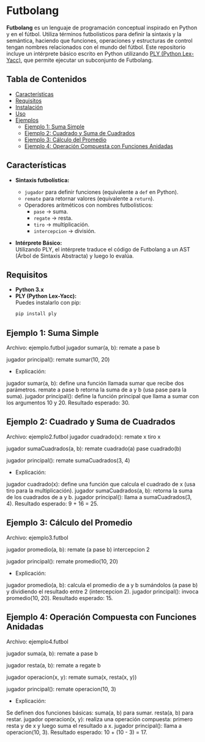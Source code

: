 # Futbolang

**Futbolang** es un lenguaje de programación conceptual inspirado en Python y en el fútbol. Utiliza términos futbolísticos para definir la sintaxis y la semántica, haciendo que funciones, operaciones y estructuras de control tengan nombres relacionados con el mundo del fútbol. Este repositorio incluye un intérprete básico escrito en Python utilizando [PLY (Python Lex-Yacc)](http://www.dabeaz.com/ply/), que permite ejecutar un subconjunto de Futbolang.

## Tabla de Contenidos

- [Características](#características)
- [Requisitos](#requisitos)
- [Instalación](#instalación)
- [Uso](#uso)
- [Ejemplos](#ejemplos)
  - [Ejemplo 1: Suma Simple](#ejemplo-1--suma-simple)
  - [Ejemplo 2: Cuadrado y Suma de Cuadrados](#ejemplo-2--cuadrado-y-suma-de-cuadrados)
  - [Ejemplo 3: Cálculo del Promedio](#ejemplo-3--cálculo-del-promedio)
  - [Ejemplo 4: Operación Compuesta con Funciones Anidadas](#ejemplo-4--operación-compuesta-con-funciones-anidadas)


## Características

- **Sintaxis futbolística:**  
  - `jugador` para definir funciones (equivalente a `def` en Python).
  - `remate` para retornar valores (equivalente a `return`).
  - Operadores aritméticos con nombres futbolísticos:
    - `pase` → suma.
    - `regate` → resta.
    - `tiro` → multiplicación.
    - `intercepcion` → división.

- **Intérprete Básico:**  
  Utilizando PLY, el intérprete traduce el código de Futbolang a un AST (Árbol de Sintaxis Abstracta) y luego lo evalúa.

## Requisitos

- **Python 3.x**
- **PLY (Python Lex-Yacc):**  
  Puedes instalarlo con pip:
  ```bash
  pip install ply
## Ejemplo 1: Suma Simple
Archivo: ejemplo.futbol
jugador sumar(a, b):
    remate a pase b

jugador principal():
    remate sumar(10, 20)
- Explicación:

jugador sumar(a, b): define una función llamada sumar que recibe dos parámetros.
remate a pase b retorna la suma de a y b (usa pase para la suma).
jugador principal(): define la función principal que llama a sumar con los argumentos 10 y 20.
Resultado esperado: 30.

## Ejemplo 2: Cuadrado y Suma de Cuadrados
Archivo: ejemplo2.futbol
jugador cuadrado(x):
    remate x tiro x

jugador sumaCuadrados(a, b):
    remate cuadrado(a) pase cuadrado(b)

jugador principal():
    remate sumaCuadrados(3, 4)

- Explicación:

jugador cuadrado(x): define una función que calcula el cuadrado de x (usa tiro para la multiplicación).
jugador sumaCuadrados(a, b): retorna la suma de los cuadrados de a y b.
jugador principal(): llama a sumaCuadrados(3, 4).
Resultado esperado: 9 + 16 = 25.

## Ejemplo 3: Cálculo del Promedio
Archivo: ejemplo3.futbol

jugador promedio(a, b):
    remate (a pase b) intercepcion 2

jugador principal():
    remate promedio(10, 20)

- Explicación:

jugador promedio(a, b): calcula el promedio de a y b sumándolos (a pase b) y dividiendo el resultado entre 2 (intercepcion 2).
jugador principal(): invoca promedio(10, 20).
Resultado esperado: 15.

## Ejemplo 4: Operación Compuesta con Funciones Anidadas
Archivo: ejemplo4.futbol

jugador suma(a, b):
    remate a pase b

jugador resta(a, b):
    remate a regate b

jugador operacion(x, y):
    remate suma(x, resta(x, y))

jugador principal():
    remate operacion(10, 3)

- Explicación:

Se definen dos funciones básicas:
suma(a, b) para sumar.
resta(a, b) para restar.
jugador operacion(x, y): realiza una operación compuesta: primero resta y de x y luego suma el resultado a x.
jugador principal(): llama a operacion(10, 3).
Resultado esperado: 10 + (10 - 3) = 17.
